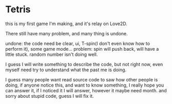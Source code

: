 # Tetris


this is my first game I'm making, and it's relay on Love2D.

There still have many problem, and many thing is undone.

undone:
the code need be clear, ui, T-spin(I don't even know how to perform it), some game mode...
problem:
spin will push back, will have a little stuck.
random number isn't doing well.

I guess I will write something to describe the code, but not right now, even myself need try to understand what the past me is doing.


I guess many people want read source code to saw how other people is doing, if anyone notice this, and want to know something, I really hope you can answer it, if I noticed it I will answer, however it maybe need month. and sorry about stupid code, guess I will fix it.
